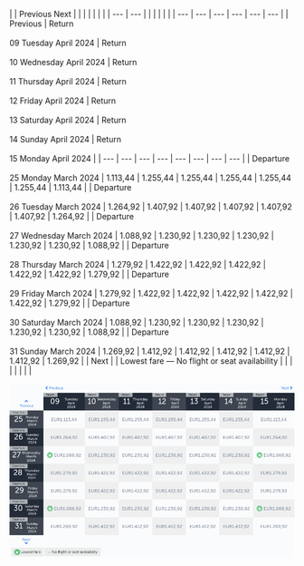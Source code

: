 |     | Previous Next |     |     |     |     |     |     |
| --- | --- |     |     |     |     |     |     | --- | --- | --- | --- | --- | --- |
| Previous | Return<br><br>09 Tuesday April 2024 | Return<br><br>10 Wednesday April 2024 | Return<br><br>11 Thursday April 2024 | Return<br><br>12 Friday April 2024 | Return<br><br>13 Saturday April 2024 | Return<br><br>14 Sunday April 2024 | Return<br><br>15 Monday April 2024 |
| --- | --- | --- | --- | --- | --- | --- | --- |
| Departure<br><br>25 Monday March 2024 | 1.113,44 | 1.255,44 | 1.255,44 | 1.255,44 | 1.255,44 | 1.255,44 | 1.113,44 |
| Departure<br><br>26 Tuesday March 2024 | 1.264,92 | 1.407,92 | 1.407,92 | 1.407,92 | 1.407,92 | 1.407,92 | 1.264,92 |
| Departure<br><br>27 Wednesday March 2024 | 1.088,92 | 1.230,92 | 1.230,92 | 1.230,92 | 1.230,92 | 1.230,92 | 1.088,92 |
| Departure<br><br>28 Thursday March 2024 | 1.279,92 | 1.422,92 | 1.422,92 | 1.422,92 | 1.422,92 | 1.422,92 | 1.279,92 |
| Departure<br><br>29 Friday March 2024 | 1.279,92 | 1.422,92 | 1.422,92 | 1.422,92 | 1.422,92 | 1.422,92 | 1.279,92 |
| Departure<br><br>30 Saturday March 2024 | 1.088,92 | 1.230,92 | 1.230,92 | 1.230,92 | 1.230,92 | 1.230,92 | 1.088,92 |
| Departure<br><br>31 Sunday March 2024 | 1.269,92 | 1.412,92 | 1.412,92 | 1.412,92 | 1.412,92 | 1.412,92 | 1.269,92 |
| Next |
| Lowest fare — No flight or seat availability |     |     |     |     |     |     |     |

![](turkish-airlines.png)